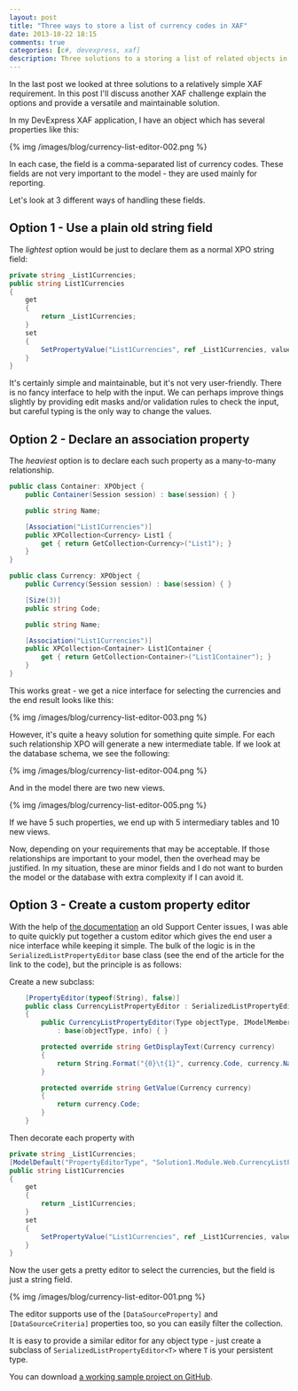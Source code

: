 ```yaml
---
layout: post
title: "Three ways to store a list of currency codes in XAF"
date: 2013-10-22 18:15
comments: true
categories: [c#, devexpress, xaf]
description: Three solutions to a storing a list of related objects in DevExpress XAF.
---
```

In the last post we looked at three solutions to a relatively simple XAF requirement. In this post I'll discuss another XAF challenge explain the options and provide a versatile and maintainable solution.

In my DevExpress XAF application, I have an object which has several properties like this:

{% img /images/blog/currency-list-editor-002.png %}

In each case, the field is a comma-separated list of currency codes. These fields are not very important to the model - they are used mainly for reporting.

Let's look at 3 different ways of handling these fields.

## Option 1 - Use a plain old string field ##

The _lightest_ option would be just to declare them as a normal XPO string field:

```c#
private string _List1Currencies;
public string List1Currencies
{
    get
    {
        return _List1Currencies;
    }
    set
    {
        SetPropertyValue("List1Currencies", ref _List1Currencies, value);
    }
}
```
It's certainly simple and maintainable, but it's not very user-friendly. There is no fancy interface to help with the input.  We can perhaps improve things slightly by providing edit masks and/or validation rules to check the input, but careful typing is the only way to change the values.

## Option 2 - Declare an association property ##

The _heaviest_ option is to declare each such property as a many-to-many relationship.

```c#
public class Container: XPObject {
    public Container(Session session) : base(session) { }

	public string Name;

    [Association("List1Currencies")]
    public XPCollection<Currency> List1 { 
        get { return GetCollection<Currency>("List1"); }
    }
}

public class Currency: XPObject {
    public Currency(Session session) : base(session) { }

    [Size(3)]
    public string Code;

	public string Name;

    [Association("List1Currencies")]
    public XPCollection<Container> List1Container { 
        get { return GetCollection<Container>("List1Container"); }
    }
}
```

This works great - we get a nice interface for selecting the currencies and the end result looks like this:

{% img /images/blog/currency-list-editor-003.png %}

However, it's quite a heavy solution for something quite simple. For each such relationship XPO will generate a new intermediate table. If we look at the database schema, we see the following:

{% img /images/blog/currency-list-editor-004.png %}

And in the model there are two new views.

{% img /images/blog/currency-list-editor-005.png %}

If we have 5 such properties, we end up with 5 intermediary tables and 10 new views.

Now, depending on your requirements that may be acceptable. If those relationships are important to your model, then the overhead may be justified. In my situation, these are minor fields and I do not want to burden the model or the database with extra complexity if I can avoid it.

## Option 3 - Create a custom property editor ##

With the help of [the documentation](http://documentation.devexpress.com/xaf/CustomDocument3097.aspx) an old Support Center issues, I was able to quite quickly put together a custom editor which gives the end user a nice interface while keeping it simple. The bulk of the logic is in the `SerializedListPropertyEditor` base class (see the end of the article for the link to the code), but the principle is as follows:

Create a new subclass:

```c#
    [PropertyEditor(typeof(String), false)]
    public class CurrencyListPropertyEditor : SerializedListPropertyEditor<Currency>
    {
        public CurrencyListPropertyEditor(Type objectType, IModelMemberViewItem info)
            : base(objectType, info) { }

        protected override string GetDisplayText(Currency currency)
        {
            return String.Format("{0}\t{1}", currency.Code, currency.Name);
        }

        protected override string GetValue(Currency currency)
        {
            return currency.Code;
        }
    }
```

Then decorate each property with 

```c#
private string _List1Currencies;
[ModelDefault("PropertyEditorType", "Solution1.Module.Web.CurrencyListPropertyEditor")]
public string List1Currencies
{
    get
    {
        return _List1Currencies;
    }
    set
    {
        SetPropertyValue("List1Currencies", ref _List1Currencies, value);
    }
}
```

Now the user gets a pretty editor to select the currencies, but the field is just a string field.

{% img /images/blog/currency-list-editor-001.png %}

The editor supports use of the `[DataSourceProperty]` and `[DataSourceCriteria]` properties too, so you can easily filter the collection.

It is easy to provide a similar editor for any object type - just create a subclass of `SerializedListPropertyEditor<T>` where `T` is your persistent type.

You can download [a working sample project on GitHub](https://github.com/ZeroSharp/Xaf_CurrencyListPropertyEditor).